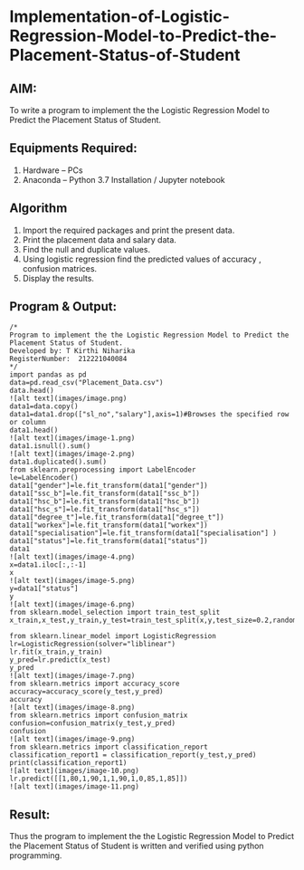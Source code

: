 # Implementation-of-Logistic-Regression-Model-to-Predict-the-Placement-Status-of-Student

## AIM:
To write a program to implement the the Logistic Regression Model to Predict the Placement Status of Student.

## Equipments Required:
1. Hardware – PCs
2. Anaconda – Python 3.7 Installation / Jupyter notebook

## Algorithm
1. Import the required packages and print the present data.
2. Print the placement data and salary data.
3. Find the null and duplicate values.
4. Using logistic regression find the predicted values of accuracy , confusion matrices.
5. Display the results.

## Program & Output:
```
/*
Program to implement the the Logistic Regression Model to Predict the Placement Status of Student.
Developed by: T Kirthi Niharika
RegisterNumber:  212221040084
*/
import pandas as pd
data=pd.read_csv("Placement_Data.csv")
data.head()
![alt text](images/image.png)
data1=data.copy()
data1=data1.drop(["sl_no","salary"],axis=1)#Browses the specified row or column
data1.head()
![alt text](images/image-1.png)
data1.isnull().sum()
![alt text](images/image-2.png)
data1.duplicated().sum()
from sklearn.preprocessing import LabelEncoder
le=LabelEncoder()
data1["gender"]=le.fit_transform(data1["gender"])
data1["ssc_b"]=le.fit_transform(data1["ssc_b"])
data1["hsc_b"]=le.fit_transform(data1["hsc_b"])
data1["hsc_s"]=le.fit_transform(data1["hsc_s"])
data1["degree_t"]=le.fit_transform(data1["degree_t"])
data1["workex"]=le.fit_transform(data1["workex"])
data1["specialisation"]=le.fit_transform(data1["specialisation"] )     
data1["status"]=le.fit_transform(data1["status"])       
data1 
![alt text](images/image-4.png)
x=data1.iloc[:,:-1]
x
![alt text](images/image-5.png)
y=data1["status"]
y
![alt text](images/image-6.png)
from sklearn.model_selection import train_test_split
x_train,x_test,y_train,y_test=train_test_split(x,y,test_size=0.2,random_state=0)

from sklearn.linear_model import LogisticRegression
lr=LogisticRegression(solver="liblinear")
lr.fit(x_train,y_train)
y_pred=lr.predict(x_test)
y_pred
![alt text](images/image-7.png)
from sklearn.metrics import accuracy_score
accuracy=accuracy_score(y_test,y_pred)
accuracy
![alt text](images/image-8.png)
from sklearn.metrics import confusion_matrix
confusion=confusion_matrix(y_test,y_pred)
confusion
![alt text](images/image-9.png)
from sklearn.metrics import classification_report
classification_report1 = classification_report(y_test,y_pred)
print(classification_report1)
![alt text](images/image-10.png)
lr.predict([[1,80,1,90,1,1,90,1,0,85,1,85]])
![alt text](images/image-11.png)
```
## Result:
Thus the program to implement the the Logistic Regression Model to Predict the Placement Status of Student is written and verified using python programming.
